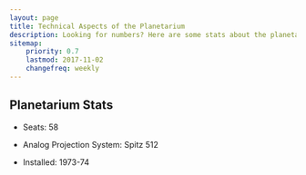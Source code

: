 ```yaml
---
layout: page
title: Technical Aspects of the Planetarium
description: Looking for numbers? Here are some stats about the planetarium.
sitemap:
    priority: 0.7
    lastmod: 2017-11-02
    changefreq: weekly
---
```

## Planetarium Stats

- Seats: 58

- Analog Projection System: Spitz 512
- Installed: 1973-74
